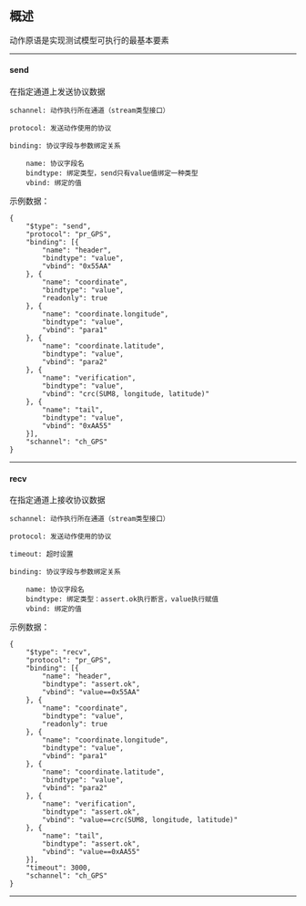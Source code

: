 ## 概述

动作原语是实现测试模型可执行的最基本要素

---

#### send

在指定通道上发送协议数据

    schannel: 动作执行所在通道（stream类型接口）

    protocol: 发送动作使用的协议

    binding: 协议字段与参数绑定关系

        name: 协议字段名
        bindtype: 绑定类型，send只有value值绑定一种类型
        vbind: 绑定的值

示例数据：

    {
        "$type": "send",
        "protocol": "pr_GPS",
        "binding": [{
            "name": "header",
            "bindtype": "value",
            "vbind": "0x55AA"
        }, {
            "name": "coordinate",
            "bindtype": "value",
            "readonly": true
        }, {
            "name": "coordinate.longitude",
            "bindtype": "value",
            "vbind": "para1"
        }, {
            "name": "coordinate.latitude",
            "bindtype": "value",
            "vbind": "para2"
        }, {
            "name": "verification",
            "bindtype": "value",
            "vbind": "crc(SUM8, longitude, latitude)"
        }, {
            "name": "tail",
            "bindtype": "value",
            "vbind": "0xAA55"
        }],
        "schannel": "ch_GPS"
    }


---

#### recv

在指定通道上接收协议数据

    schannel: 动作执行所在通道（stream类型接口）

    protocol: 发送动作使用的协议
    
    timeout: 超时设置

    binding: 协议字段与参数绑定关系

        name: 协议字段名
        bindtype: 绑定类型：assert.ok执行断言，value执行赋值
        vbind: 绑定的值
        

示例数据：

    {
        "$type": "recv",
        "protocol": "pr_GPS",
        "binding": [{
            "name": "header",
            "bindtype": "assert.ok",
            "vbind": "value==0x55AA"
        }, {
            "name": "coordinate",
            "bindtype": "value",
            "readonly": true
        }, {
            "name": "coordinate.longitude",
            "bindtype": "value",
            "vbind": "para1"
        }, {
            "name": "coordinate.latitude",
            "bindtype": "value",
            "vbind": "para2"
        }, {
            "name": "verification",
            "bindtype": "assert.ok",
            "vbind": "value==crc(SUM8, longitude, latitude)"
        }, {
            "name": "tail",
            "bindtype": "assert.ok",
            "vbind": "value==0xAA55"
        }],
        "timeout": 3000,
        "schannel": "ch_GPS"
    }

---
